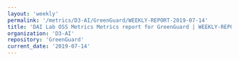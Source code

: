 ```yaml
---
layout: 'weekly'
permalink: '/metrics/D3-AI/GreenGuard/WEEKLY-REPORT-2019-07-14'
title: 'DAI Lab OSS Metrics Metrics report for GreenGuard | WEEKLY-REPORT-2019-07-14'
organization: 'D3-AI'
repository: 'GreenGuard'
current_date: '2019-07-14'
---
```


